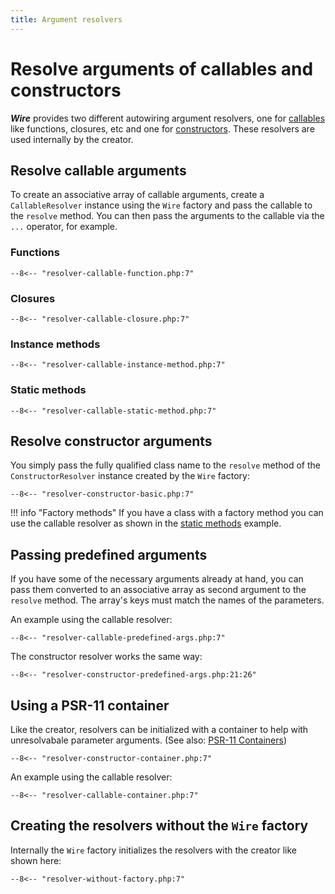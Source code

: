 ```yaml
---
title: Argument resolvers
---
```

Resolve arguments of callables and constructors
===============================================

***Wire*** provides two different autowiring argument resolvers, one for
[callables](#resolve-callable-arguments) like functions, closures, etc and one
for [constructors](#resolve-constructor-arguments). These resolvers are used
internally by the creator.

## Resolve callable arguments

To create an associative array of callable arguments, create
a `CallableResolver` instance using the `Wire` factory and pass the callable to
the `resolve` method. You can then pass the arguments to the
callable via the `...` operator, for example.

### Functions

```
--8<-- "resolver-callable-function.php:7"
```

### Closures

```
--8<-- "resolver-callable-closure.php:7"
```

### Instance methods

```
--8<-- "resolver-callable-instance-method.php:7"
```

### Static methods

```
--8<-- "resolver-callable-static-method.php:7"
```

## Resolve constructor arguments

You simply pass the fully qualified class name to the `resolve` method of the
`ConstructorResolver` instance created by the `Wire` factory:

```
--8<-- "resolver-constructor-basic.php:7"
```
!!! info "Factory methods"
    If you have a class with a factory method you can use the callable resolver as
    shown in the [static methods](#static-methods) example.

## Passing predefined arguments

If you have some of the necessary arguments already at hand, you can pass them
converted to an associative array as second argument to the `resolve` method.
The array's keys must match the names of the parameters.

An example using the callable resolver:

```
--8<-- "resolver-callable-predefined-args.php:7"
```

The constructor resolver works the same way:

```
--8<-- "resolver-constructor-predefined-args.php:21:26"
```

## Using a PSR-11 container

Like the creator, resolvers can be initialized with a container to help with
unresolvabale parameter arguments. (See also: [PSR-11
Containers](containers.md)) 

```
--8<-- "resolver-constructor-container.php:7"
```

An example using the callable resolver:

```
--8<-- "resolver-callable-container.php:7"
```


## Creating the resolvers without the `Wire` factory

Internally the `Wire` factory initializes the resolvers with the creator like shown here:

```
--8<-- "resolver-without-factory.php:7"
```

